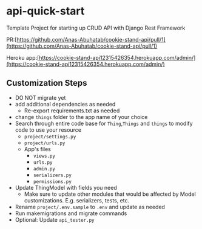 # api-quick-start

Template Project for starting up CRUD API with Django Rest Framework

PR:[https://github.com/Anas-Abuhatab/cookie-stand-api/pull/1](https://github.com/Anas-Abuhatab/cookie-stand-api/pull/1)

Heroku app:[https://cookie-stand-api12315426354.herokuapp.com/admin/](https://cookie-stand-api12315426354.herokuapp.com/admin/)

## Customization Steps

- DO NOT migrate yet
- add additional dependencies as needed
  - Re-export requirements.txt as needed
- change `things` folder to the app name of your choice
- Search through entire code base for `Thing`,`Things` and `things` to modify code to use your resource
  - `project/settings.py`
  - `project/urls.py`
  - App's files
    - `views.py`
    - `urls.py`
    - `admin.py`
    - `serializers.py`
    - `permissions.py`
- Update ThingModel with fields you need
  - Make sure to update other modules that would be affected by Model customizations. E.g. serializers, tests, etc.
- Rename `project/.env.sample` to `.env` and update as needed
- Run makemigrations and migrate commands
- Optional: Update `api_tester.py`
